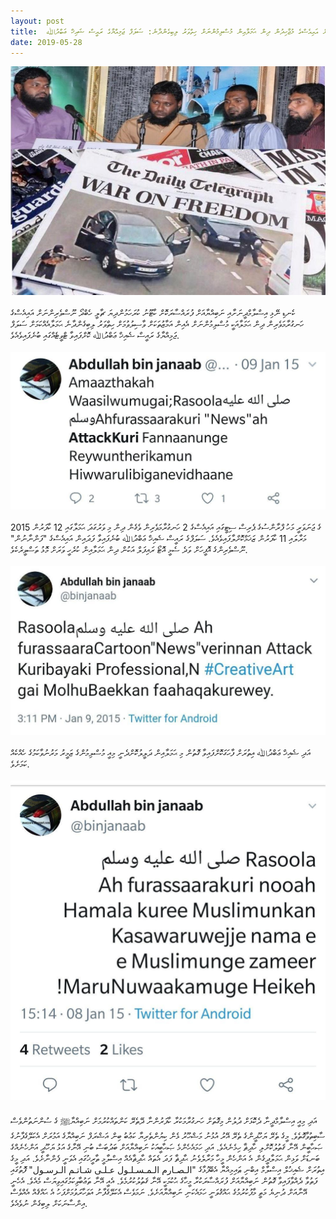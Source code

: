 ```yaml
---
layout: post
title:  ފްރާންސުގައި ނަބިއްޔާﷺ އަށް ފުރައްސާރަކޮށް ކާޓޫނު ކުރެހި ނޫސްވެރިންތަކަށް އައިއެސްގެ މުޖާހިދުން ދިން ޙަމަލާއިން މުސްލިމުންނަށް ހިތްވަރު ލިބިގެންދާނެ: ސަލަފް ޖަމިއްޔާގެ ރައީސް ޝައިޚް ޢަބްދުﷲ
date: 2019-05-28
---
```

![AbdullaSupport](/assets/abdullasupport1.jpeg) 
<br/><br/>
ކެނޑި ނޭޅި އިސްލާމްދީނަށާއި ނަބިއްޔާއަށް ފުރައްސާރަކޮށް ކާޓޫނު ކުރަހަމުންދިޔަ ޗާލީ ހެބްދޯ ނޫސްވެރިންނަށް އައިއެސްގެ ހަނގުރާމަވެރިން ދިން ޙަމަލާއަކީ މުސްލިމުންނަށް އެއިން އަމާޒުތަކަށް ވާސިލުވުމަށް ހިތްވަރު ލިބިގެންދާނެ ޙަމަލާއެއްކަމަށް ސަލަފް ޖަމިއްޔާގެ ރައީސް ޝެއިޚް ޢަބްދުﷲ ކޮށްފައިވާ ޓްވީޓެއްގައި ބުނެފައިވެއެވެ. 
<br/><br/>
![AbdullaSupport](/assets/abdullasupport2.jpeg) 
<br/><br/>
2015 ގެ ޖަނަވަރީ މަހު ފްރާންސުގެ ޕެރިސް ސިޓީގައި އައިއެސްގެ 2 ހަނގުރާމަވެރިން ވެގެން ދިން މި ވަރުގަދަ ޙަމަލާގައި 12 ކާފަރުން މަރާލައި 11 ކާފަރުން ޒަޚަމްކޮށްލާފައިވެއެވެ. ސަލަފްގެ ރައީސް ޝެއިޚް ޢަބްދުﷲ ބުނެފައިވާ ފަދައިން އައިއެސްގެ "ފަންނާނުން" ނޫސްވެރިންގެ އޮފީހަށް ވަދެ ސެމީ އޮޓޯ ރައިފަލް އަކުން ދިން ޙަމަލާއިން ކުރެހީ ވަރަށް މޮޅު ތަސްވީރެކެވެ. 
<br/><br/>
![AbdullaSupport](/assets/abdullasupport3.jpeg)
<br/><br/>
އަދި ޝެއިޚް ޢަބްދުﷲ އިތުރަށް ފާހަގަކޮށްފައިވާ ގޮތުން މި ޙަމަލާއިން ދަލީލުކޮށްދެނީ މިއީ މުސްލިމުންގެ ޒަމީރު މަރުނުވާކަމުގެ ހެއްކެއް ކަމަށެވެ.
<br/><br/>
![AbdullaSupport](/assets/abdullasupport4.jpeg)
<br/><br/>
އަދި މިއީ އިސްލާމްދީނާ ދެކޮޅަށް ދުލުން މިގޮތަށް ހަނގުރާމަކުރާ ކާފަރުންނާ ދޭތެރޭ ކަންތައްކުރުމަށް ނަބިއްޔާﷺ ގެ ސުންނަތުންވެސް ސާބިތުވާގޮތެވެ. މީގެ ތެރޭ ޔަހޫދީންގެ ތެރޭ އޭރު އުޅުނު މަޝްހޫރު ޅެން ކިޔުންތެރިޔާ ކަޢުބު ބިން އަޝްރަފް ނަބިއްޔާގެ އަމުރަށް އެކަލޭގެފާނުގެ ޞަޙާބީން އޭނާ ޤަތުލުކޮށްލި ހާދިޘާ ހިމެނެއެވެ. އަދި ހަމައެހެންމެ ޞަޙާބީއަކު ނަބިއްޔާއަށް ބަދުބަސް ބުނި އޭނާގެ އަޅު ޔަހޫދީ އަންހެނެއްގެ ބަނޑަށް ވަޅިން ޙަމަލާދީގެން އެ އަންހެން މީހާ މަރާލެވެނު ޙާދިޘާ ފަދަ އެތައް ޙާދިޘާއެއް އިސްލާމީ ތާރީޚުގައި އެވަނީ ފެންނާށެވެ. އަދި މީގެ އިތުރަށް ޝެއިޚުލް އިސްލާމް އިބްނި ޠައިމިއްޔާ އެބޭފުޅާގެ "الـصـارم الـمـسـلـول عـلـى شـاتـم الـرسـول" ފޮތުގައި ފަތުވާ ދެއްވާފައިވާ ގޮތުން ނަބިއްޔާއަށް ފުރައްސާރަކުރާ މީހާގެ ޙުކުމަކީ އޭނާ ޤަތުލުކުރުމެވެ. އެއީ އޭނާ ތަޢުބާވިކަމުގައިވިޔަސް މެއެވެ. އެހެނީ އޭނާއަށް ދުނިޔެ މަތީ މާފުކުރުމުގެ ޙައްޤުވަނީ ހަމައެކަނި ނަބިއްޔާއަށެވެ. ނަމަވެސް އެކަލޭގެފާނު އަވަހާރަވުމަށްފަހު އެ ޙައްޤެއް އެއްވެސް އިންސާނަކަށް ލިބިގެން ނުވެއެވެ. 
